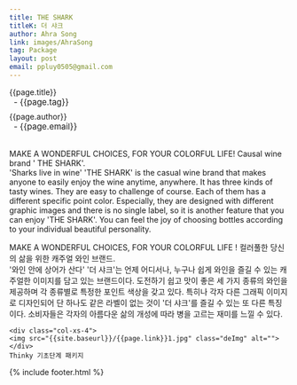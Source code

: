 ```yaml
---
title: THE SHARK
titleK: 더 샤크
author: Ahra Song
link: images/AhraSong
tag: Package
layout: post
email: ppluy0505@gmail.com
---	
```


<div class="container">

<div class="deDep">
{{page.title}}<br>
<p style="font-size:15px; margin:0px; padding:0px 0px 0px 8px; margin:0px 0px 8px 0px;">- {{page.tag}}</p>
{{page.author}}<br>
<p style="font-size:15px; margin:0px; padding:0px 0px 0px 8px;">- {{page.email}}</p>
</div>

<br>

<div class="det lato">

<!--영문-->

MAKE A WONDERFUL CHOICES,
FOR YOUR COLORFUL LIFE!
Causal wine brand ' THE SHARK'.
<br>
'Sharks live in wine'
'THE SHARK' is the casual wine brand that makes anyone to easily enjoy the wine anytime, anywhere.
It has three kinds of tasty wines. They are easy to challenge of course. Each of them has a different specific point color. Especially, they are designed with different graphic images and there is no single label, so it is another feature that you can enjoy 'THE SHARK'. You can feel the joy of choosing  bottles according to your individual beautiful personality.

<!--영문-->

</div>


<div class="noto">
<!--국문-->

MAKE A WONDERFUL CHOICES,
FOR YOUR COLORFUL LIFE !
컬러풀한 당신의 삶을 위한 캐주얼 와인 브랜드.
<br>
'와인 안에 상어가 산다' 
'더 샤크'는 언제 어디서나, 누구나 쉽게 와인을 즐길 수 있는 캐주얼한 이미지를 담고 있는 브랜드이다. 도전하기 쉽고 맛이 좋은 세 가지 종류의 와인을 제공하며 각 종류별로 특정한 포인트 색상을 갖고 있다. 특히나 각자 다른 그래픽 이미지로 디자인되어 단 하나도 같은 라벨이 없는 것이 '더 샤크'를 즐길 수 있는 또 다른 특징이다. 소비자들은 각자의 아름다운 삶의 개성에 따라 병을 고르는 재미를 느낄 수 있다.

<!--국문-->

</div>

<div class="row noto">
	
	<div class="col-xs-4">
	<img src="{{site.baseurl}}/{{page.link}}1.jpg" class="deImg" alt=""></div>
	Thinky 기초단계 패키지
</div>

	

</div> 

{% include footer.html %}
